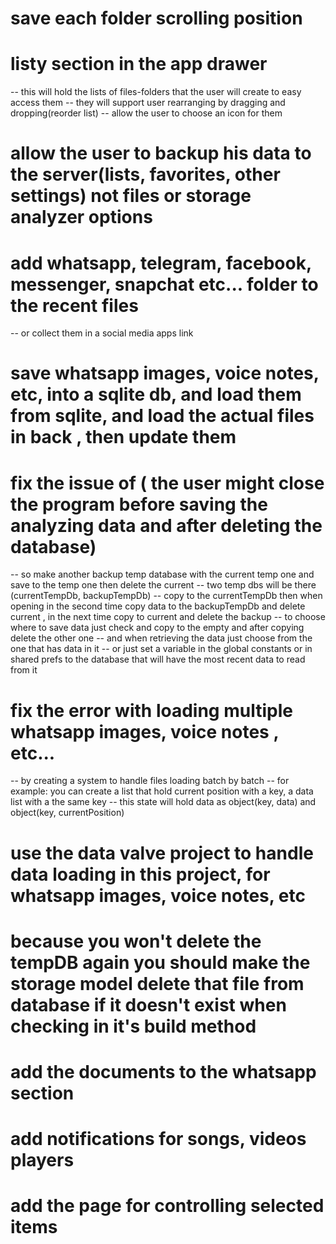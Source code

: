 # save each folder scrolling position

# listy section in the app drawer

-- this will hold the lists of files-folders that the user will create to easy access them
-- they will support user rearranging by dragging and dropping(reorder list)
-- allow the user to choose an icon for them

# allow the user to backup his data to the server(lists, favorites, other settings) not files or storage analyzer options

# add whatsapp, telegram, facebook, messenger, snapchat etc... folder to the recent files

-- or collect them in a social media apps link

# save whatsapp images, voice notes, etc, into a sqlite db, and load them from sqlite, and load the actual files in back , then update them

# fix the issue of ( the user might close the program before saving the analyzing data and after deleting the database)

-- so make another backup temp database with the current temp one and save to the temp one then delete the current
-- two temp dbs will be there (currentTempDb, backupTempDb)
-- copy to the currentTempDb then when opening in the second time copy data to the backupTempDb and delete current , in the next time copy to current and delete the backup
-- to choose where to save data just check and copy to the empty and after copying delete the other one
-- and when retrieving the data just choose from the one that has data in it
-- or just set a variable in the global constants or in shared prefs to the database that will have the most recent data to read from it


# fix the error with loading multiple whatsapp images, voice notes , etc...
-- by creating a system to handle files loading batch by batch
-- for example: you can create a list that hold current position with a key, a data list with a the same key
-- this state will hold data as object(key, data) and object(key, currentPosition)


# use the data valve project to handle data loading in this project, for whatsapp images, voice notes, etc
# because you won't delete the tempDB again you should make the storage model delete that file from database if it doesn't exist when checking in it's build method
# add the documents to the whatsapp section
# add notifications for songs, videos players
# add the page for controlling selected items